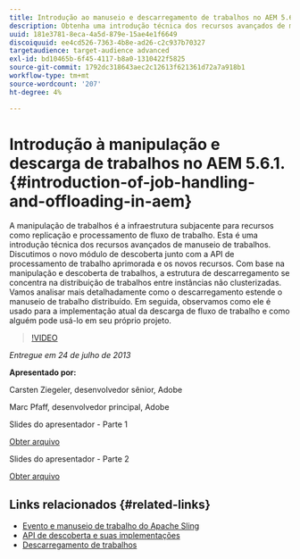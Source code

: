```yaml
---
title: Introdução ao manuseio e descarregamento de trabalhos no AEM 5.6.1.
description: Obtenha uma introdução técnica dos recursos avançados de manipulação de trabalhos. A manipulação de trabalhos é a infraestrutura subjacente para recursos como replicação e processamento de fluxo de trabalho. Saiba mais sobre o módulo de descoberta juntamente com a API de processamento de trabalho aprimorada e novos recursos.
uuid: 181e3781-8eca-4a5d-879e-15ae4e1f6649
discoiquuid: ee4cd526-7363-4b8e-ad26-c2c937b70327
targetaudience: target-audience advanced
exl-id: bd10465b-6f45-4117-b8a0-1310422f5825
source-git-commit: 1792dc318643aec2c12613f621361d72a7a918b1
workflow-type: tm+mt
source-wordcount: '207'
ht-degree: 4%

---
```


# Introdução à manipulação e descarga de trabalhos no AEM 5.6.1. {#introduction-of-job-handling-and-offloading-in-aem}

A manipulação de trabalhos é a infraestrutura subjacente para recursos como replicação e processamento de fluxo de trabalho. Esta é uma introdução técnica dos recursos avançados de manuseio de trabalhos. Discutimos o novo módulo de descoberta junto com a API de processamento de trabalho aprimorada e os novos recursos. Com base na manipulação e descoberta de trabalhos, a estrutura de descarregamento se concentra na distribuição de trabalhos entre instâncias não clusterizadas. Vamos analisar mais detalhadamente como o descarregamento estende o manuseio de trabalho distribuído. Em seguida, observamos como ele é usado para a implementação atual da descarga de fluxo de trabalho e como alguém pode usá-lo em seu próprio projeto.

>[!VIDEO](https://video.tv.adobe.com/v/19580/?quality=9)

*Entregue em 24 de julho de 2013*

**Apresentado por:**

Carsten Ziegeler, desenvolvedor sênior, Adobe

Marc Pfaff, desenvolvedor principal, Adobe

Slides do apresentador - Parte 1

[Obter arquivo](assets/jobhandling.pdf)

Slides do apresentador - Parte 2

[Obter arquivo](assets/offloading.pdf)

## Links relacionados {#related-links}

* [Evento e manuseio de trabalho do Apache Sling](https://sling.apache.org/documentation/bundles/apache-sling-eventing-and-job-handling.html)
* [API de descoberta e suas implementações](https://sling.apache.org/documentation/bundles/discovery-api-and-impl.html)
* [Descarregamento de trabalhos](https://docs.adobe.com/docs/en/cq/current/deploying/offloading.html)
